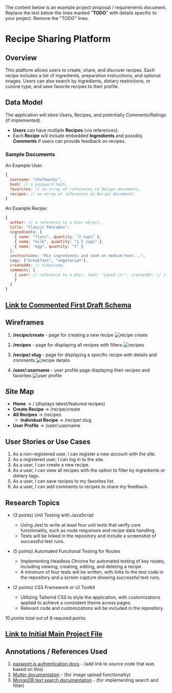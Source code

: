 The content below is an example project proposal / requirements document. Replace the text below the lines marked "__TODO__" with details specific to your project. Remove the "TODO" lines.

# Recipe Sharing Platform

## Overview

This platform allows users to create, share, and discover recipes. Each recipe includes a list of ingredients, preparation instructions, and optional images. Users can also search by ingredients, dietary restrictions, or cuisine type, and save favorite recipes to their profile.

## Data Model

The application will store Users, Recipes, and potentially Comments/Ratings (if implemented).

- **Users** can have multiple **Recipes** (via references).
- Each **Recipe** will include embedded **Ingredients** and possibly **Comments** if users can provide feedback on recipes.

### Sample Documents

An Example User:

```javascript
{
  username: "chefmaster",
  hash: // a password hash,
  favorites: // an array of references to Recipe documents,
  recipes: // an array of references to Recipe documents
}
```

An Example Recipe:

```javascript
{
  author: // a reference to a User object,
  title: "Classic Pancakes",
  ingredients: [
    { name: "flour", quantity: "2 cups" },
    { name: "milk", quantity: "1.5 cups" },
    { name: "egg", quantity: "1" }
  ],
  instructions: "Mix ingredients and cook on medium heat...",
  tags: ["breakfast", "vegetarian"],
  createdAt: // timestamp,
  comments: [
    { user: // reference to a User, text: "Loved it!", createdAt: // timestamp 
    }
  ]
}
```

## [Link to Commented First Draft Schema](db.js)

## Wireframes

1. **/recipe/create** - page for creating a new recipe
   ![recipe create](documentation/recipe-create.png)
   
2. **/recipes** - page for displaying all recipes with filters
   ![recipes](documentation/recipes.png)
   
3. **/recipe/:slug** - page for displaying a specific recipe with details and comments
   ![recipe details](documentation/recipe-details.png)

4. **/user/:username** - user profile page displaying their recipes and favorites
   ![user profile](documentation/user-profile.png)

## Site Map

- **Home** -> / (displays latest/featured recipes)
- **Create Recipe** -> /recipe/create
- **All Recipes** -> /recipes
  - **Individual Recipe** -> /recipe/:slug
- **User Profile** -> /user/:username

## User Stories or Use Cases

1. As a non-registered user, I can register a new account with the site.
2. As a registered user, I can log in to the site.
3. As a user, I can create a new recipe.
4. As a user, I can view all recipes with the option to filter by ingredients or dietary tags.
5. As a user, I can save recipes to my favorites list.
6. As a user, I can add comments to recipes to share my feedback.

## Research Topics

* (3 points) Unit Testing with JavaScript
   * Using Jest to write at least four unit tests that verify core functionality, such as route responses and recipe data handling.
   * Tests will be linked in the repository and include a screenshot of successful test runs.
  
* (5 points) Automated Functional Testing for Routes
   * Implementing Headless Chrome for automated testing of key routes, including viewing, creating, editing, and deleting a recipe.
   * A minimum of four tests will be written, with links to the test code in the repository and a screen capture showing successful test runs.
  
* (2 points) CSS Framework or UI Toolkit
   * Utilizing Tailwind CSS to style the application, with customizations applied to achieve a consistent theme across pages.
   * Relevant code and customizations will be included in the repository.

10 points total out of 8 required points

## [Link to Initial Main Project File](app.mjs)

## Annotations / References Used

1. [passport.js authentication docs](http://passportjs.org/docs) - (add link to source code that was based on this)
2. [Multer documentation](https://www.npmjs.com/package/multer) - (for image upload functionality)
3. [MongoDB text search documentation](https://docs.mongodb.com/manual/text-search/) - (for implementing search and filter)
